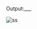 Output:___


![ss](https://github.com/user-attachments/assets/24fac4bc-244d-49bf-b359-7a5ce654191f)
